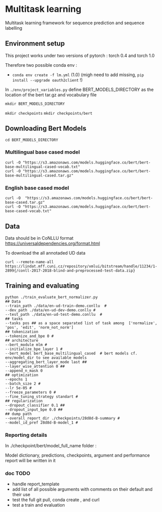 # Multitask learning 

Multitask learning framework for sequence prediction and sequence labelling 

## Environment setup 

This project works under two versions of pytorch : torch 0.4 and torch 1.0  

Therefore two possible conda env : 
- `conda env create -f lm.yml`  (1.0) (migh need to add missing, `pip install --upgrade oauth2client` !)

In `./env/project_variables.py` define BERT_MODELS_DIRECTORY as the location of the bert tar.gz and vocabulary file 

`mkdir BERT_MODELS_DIRECTORY`

`mkdir checkpoints`
`mkdir checkpoints/bert`

## Downloading Bert Models 


`cd BERT_MODELS_DIRECTORY`

### Multilingual base cased model 

`curl -O "https://s3.amazonaws.com/models.huggingface.co/bert/bert-base-multilingual-cased-vocab.txt"` <br>
`curl -O "https://s3.amazonaws.com/models.huggingface.co/bert/bert-base-multilingual-cased.tar.gz"`

### English base cased model 

`curl -O  "https://s3.amazonaws.com/models.huggingface.co/bert/bert-base-cased.tar.gz"` <br>
`curl -O "https://s3.amazonaws.com/models.huggingface.co/bert/bert-base-cased-vocab.txt"`


## Data

Data should be in CoNLLU format https://universaldependencies.org/format.html

To download the all annotaded UD data 

`curl --remote-name-all https://lindat.mff.cuni.cz/repository/xmlui/bitstream/handle/11234/1-2899{/conll-2017-2018-blind-and-preprocessed-test-data.zip}`


## Training and evaluating 

```
python ./train_evaluate_bert_normalizer.py 
## Data
--train_path ./data/en-ud-train-demo.conllu  # 
--dev_path ./data/en-ud-dev-demo.conllu # 
--test_path ./data/en-ud-test-demo.conllu  # 
## tasks 
--tasks pos ## as a space separated list of task among  ['normalize', 'pos', 'edit', 'norm_not_norm']
## tokenization 
--tokenize_and_bpe 0 #
## architecture
--bert_module mlm # 
--initialize_bpe_layer 1 #
--bert_model bert_base_multilingual_cased  # bert models cf. env/model_dir to see available models 
--aggregating_bert_layer_mode last ## 
--layer_wise_attention 0 ##
--append_n_mask 0
## optimization
--epochs 1 
--batch_size 2 #
--lr 5e-05 #
--freeze_parameters 0 #
--fine_tuning_strategy standart # 
## regularization 
--dropout_classifier 0.1 ## 
--dropout_input_bpe 0.0 ##
## dump path 
--overall_report_dir ./checkpoints/28d8d-B-summary #
--model_id_pref 28d8d-B-model_1 #
``` 

### Reporting details 

In ./checkpoint/bert/model_full_name folder :

Model dictionary, predictions, checkpoints, argument and performance report will be written in it 


### doc TODO 
- handle report_template 
- add list of all possible arguments with comments on their default and their use 
- test the full git pull, conda create , and curl 
- test a train and evaluation 



